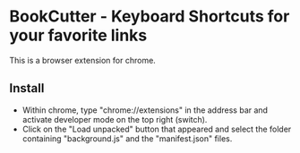 # BookCutter - Keyboard Shortcuts for your favorite links

This is a browser extension for chrome.

## Install

- Within chrome, type "chrome://extensions" in the address bar and activate developer mode on the top right (switch).
- Click on the "Load unpacked" button that appeared and select the folder containing "background.js" and the "manifest.json" files.